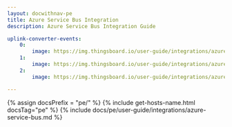 ```yaml
---
layout: docwithnav-pe
title: Azure Service Bus Integration
description: Azure Service Bus Integration Guide 

uplink-converter-events:
    0:
        image: https://img.thingsboard.io/user-guide/integrations/azure-service-bus/azure-service-bus-integration-send-check-uplink-2-pe.png
    1:
        image: https://img.thingsboard.io/user-guide/integrations/azure-service-bus/azure-service-bus-integration-send-check-uplink-3-pe.png
    2:
        image: https://img.thingsboard.io/user-guide/integrations/azure-service-bus/azure-service-bus-integration-send-check-uplink-4-pe.png

---
```

{% assign docsPrefix = "pe/" %}
{% include get-hosts-name.html docsTag="pe" %}
{% include docs/pe/user-guide/integrations/azure-service-bus.md %}

